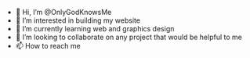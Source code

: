 - 👋 Hi, I’m @OnlyGodKnowsMe
- 👀 I’m interested in building my website
- 🌱 I’m currently learning web and graphics design
- 💞️ I’m looking to collaborate on any project that would be helpful to me
- 📫 How to reach me 

<!---
OnlyGodKnowsMe/OnlyGodKnowsMe is a ✨ special ✨ repository because its `README.md` (this file) appears on your GitHub profile.
You can click the Preview link to take a look at your changes.
--->
